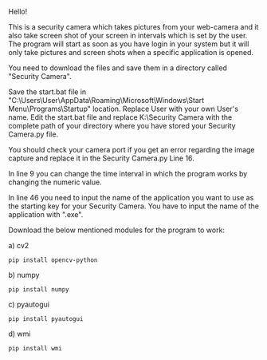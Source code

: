 Hello!

This is a security camera which takes pictures from your web-camera and it also take screen shot of your screen in intervals which is set by the user. The program will start as soon as you have login in your system but it will only take pictures and screen shots when a specific application is opened.

You need to download the files and save them in a directory called "Security Camera".

Save the start.bat file in "C:\Users\User\AppData\Roaming\Microsoft\Windows\Start Menu\Programs\Startup" location. Replace User with your own User's name. 
Edit the start.bat file and replace K:\Security Camera with the complete path of your directory where you have stored your Security Camera.py file.

You should check your camera port if you get an error regarding the image capture and replace it in the Security Camera.py Line 16.

In line 9 you can change the time interval in which the program works by changing the numeric value.

In line 46 you need to input the name of the application you want to use as the starting key for your Security Camera. You have to input the name of the application with ".exe".


Download the below mentioned modules for the program to work:

a) cv2
    
    pip install opencv-python

b) numpy
    
    pip install numpy

c) pyautogui
    
    pip install pyautogui

d) wmi
    
    pip install wmi